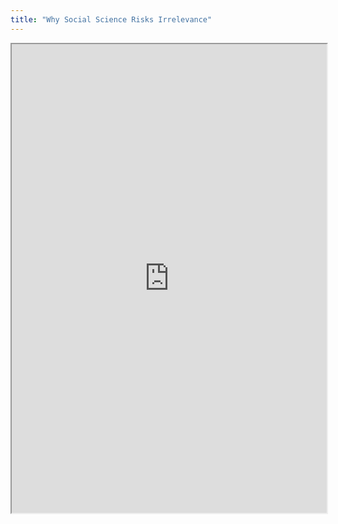 ```yaml
---
title: "Why Social Science Risks Irrelevance"
---
```



<iframe height="750" width="100%" src="https://ewelton.github.io/ktest/wiki.html#Why%20Social%20Science%20Risks%20Irrelevance"></iframe>
